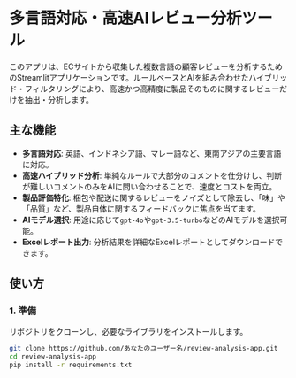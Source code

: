 # 多言語対応・高速AIレビュー分析ツール

このアプリは、ECサイトから収集した複数言語の顧客レビューを分析するためのStreamlitアプリケーションです。ルールベースとAIを組み合わせたハイブリッド・フィルタリングにより、高速かつ高精度に製品そのものに関するレビューだけを抽出・分析します。

## 主な機能

- **多言語対応**: 英語、インドネシア語、マレー語など、東南アジアの主要言語に対応。
- **高速ハイブリッド分析**: 単純なルールで大部分のコメントを仕分けし、判断が難しいコメントのみをAIに問い合わせることで、速度とコストを両立。
- **製品評価特化**: 梱包や配送に関するレビューをノイズとして除去し、「味」や「品質」など、製品自体に関するフィードバックに焦点を当てます。
- **AIモデル選択**: 用途に応じて`gpt-4o`や`gpt-3.5-turbo`などのAIモデルを選択可能。
- **Excelレポート出力**: 分析結果を詳細なExcelレポートとしてダウンロードできます。

## 使い方

### 1. 準備
リポジトリをクローンし、必要なライブラリをインストールします。
```bash
git clone https://github.com/あなたのユーザー名/review-analysis-app.git
cd review-analysis-app
pip install -r requirements.txt
